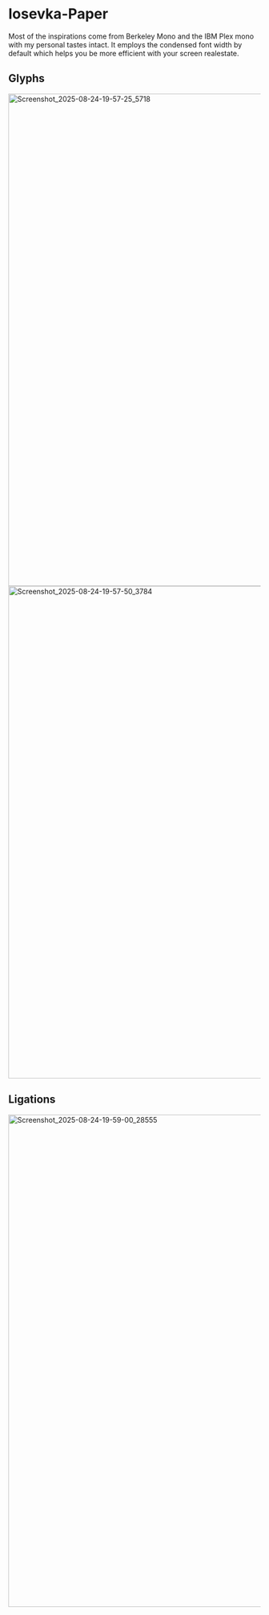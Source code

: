 # Iosevka-Paper

Most of the inspirations come from Berkeley Mono and the IBM Plex mono with my personal tastes intact.
It employs the condensed font width by default which helps you be more efficient with your screen realestate. 

## Glyphs


<img width="1370" height="981" alt="Screenshot_2025-08-24-19-57-25_5718" src="https://github.com/user-attachments/assets/e884baf5-464d-4d9f-8d7d-c300c10ceb42" />


<img width="1370" height="981" alt="Screenshot_2025-08-24-19-57-50_3784" src="https://github.com/user-attachments/assets/6a4a4f51-cca1-41a1-8dfa-634328413c7f" />


## Ligations

<img width="1370" height="981" alt="Screenshot_2025-08-24-19-59-00_28555" src="https://github.com/user-attachments/assets/5fa6e3c2-0c1e-4db6-9e21-18465dc63232" />
